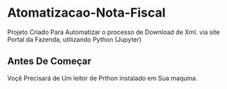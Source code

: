 # Atomatizacao-Nota-Fiscal
Projeto Criado Para Automatizar o processo de Download de Xml. via site Portal da Fazenda, utilizando Python (Jupyter)

## Antes De Começar 
 
Voçê Precisará de Um leitor de Prthon instalado em Sua maquina.
